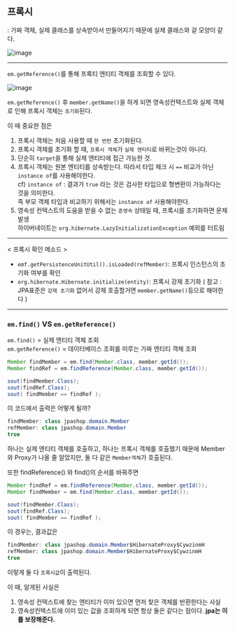 ## 프록시

: 가짜 객체, 실제 클래스를 상속받아서 만들어지기 때문에 실제 클래스와 겉 모양이 같다. 

![image](https://user-images.githubusercontent.com/46811084/145208741-e3b15a33-3235-469d-bec5-dfb7ea6cadca.png)

-----------------------------------------------------------------------------------------------------

```em.getReference()```를 통해 프록티 엔티티 객체를 조회할 수 있다.

![image](https://user-images.githubusercontent.com/46811084/145211370-26c1e065-36dc-403d-9692-63b8fb87513c.png)

```em.getReference()``` 후 ```member.getName()```을 하게 되면 영속성컨텍스트와 실제 객체로 인해 프록시 객체는 ```초기화```된다. 

이 때 중요한 점은

1. 프록시 객체는 처음 사용할 때 ```한 번만``` 초기화된다. 
2. 프록시 객체를 초기화 할 때, ```프록시 객체```가 ```실제 엔티티```로 바뀌는것이 아니다. 
3. 단순히 ```target```을 통해 실제 엔티티에 접근 가능한 것.
4. 프록시 객체는 원본 엔티티를 상속받는다. 따라서 타입 체크 시 ```==``` 비교가 아닌 ```instance of```를 사용해야한다.   
  cf) ```instance of``` :  결과가 ```true``` 라는 것은 검사한 타입으로 형변환이 가능하다는 것을 의미한다.   
      즉 부모 객체 타입과 비교하기 위해서는 ```instance of``` 사용해야한다.
5. 영속성 컨텍스트의 도움을 받을 수 없는 ```준영속``` 상태일 때, 프록시를 초기화하면 문제 발생   
  하이버네이트는 ```org.hibernate.LazyInitializationException``` 예외를 터트림
  
----------------------------------------------------------------------------------------------------

< 프록시 확인 메소드 >
- ```emf.getPersistenceUnitUtil().isLoaded(refMember)```: 프록시 인스턴스의 초기화 여부를 확인
- ```org.hibernate.Hibernate.initialize(entity)```: 프록시 강제 초기화
  ( 참고 : JPA표준은 ```강제 초기화``` 없어서 강제 호출할거면 ```member.getName()```등으로 해야한다 ) 

----------------------------------------------------------------------------------------------------
### ```em.find()``` VS ```em.getReference()```

```em.find()``` = 실제 엔티티 객체 조회   
```em.getReference()``` = 데이터베이스 조회를 미루는 가짜 엔티티 객체 조회

```java
Member findMember = em.find(Member.class, member.getId());
Member findRef = em.findReference(Member.class, member.getId());

sout(findMember.Class);
sout(findRef.Class);
sout( findMember == findRef );
```

이 코드에서 출력은 어떻게 될까?

```java
findMember: class jpashop.domain.Member
refMember: class jpashop.domain.Member
true
```
하나는 실제 엔티티 객체를 호출하고, 하나는 프록시 객체를 호출했기 때문에 Member와 Proxy가 나올 줄 알았지만, 둘 다 같은 ```Member객체```가 호출된다.   

또한 findReference() 와 find()의 순서를 바꿔주면

```java
Member findRef = em.findReference(Member.class, member.getId());
Member findMember = em.find(Member.class, member.getId());

sout(findMember.Class);
sout(findRef.Class);
sout( findMember == findRef );
```

이 경우는, 결과값은
```java
findMember: class jpashop.domain.Member$HibernateProxy$CywzinmH
refMember: class jpashop.domain.Member$HibernateProxy$CywzinmH
true
```
이렇게 둘 다 ```프록시값```이 출력된다.

이 때, 알게된 사실은

1. 영속성 컨텍스트에 찾는 엔티티가 이미 있으면 먼저 찾은 객체를 반환한다는 사실   
2. 영속성컨텍스트에 이미 있는 값을 조회하게 되면 항상 둘은 같다는 점이다. **jpa는 이를 보장해준다.**





